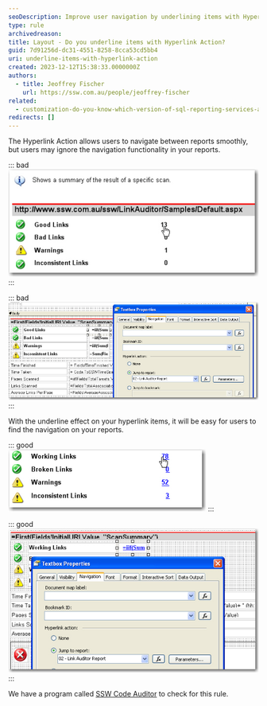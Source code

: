 ```yaml
---
seoDescription: Improve user navigation by underlining items with Hyperlink Action in your reports.
type: rule
archivedreason:
title: Layout - Do you underline items with Hyperlink Action?
guid: 7d91256d-dc31-4551-8258-8cca53cd5bb4
uri: underline-items-with-hyperlink-action
created: 2023-12-12T15:38:33.0000000Z
authors:
  - title: Jeoffrey Fischer
    url: https://ssw.com.au/people/jeoffrey-fischer
related:
  - customization-do-you-know-which-version-of-sql-reporting-services-and-visual-studio-you-are-using
redirects: []
---
```


The Hyperlink Action allows users to navigate between reports smoothly, but users may ignore the navigation functionality in your reports.

<!--endintro-->

::: bad  
![Figure: Bad example - No underline for hyperlink item](NoUnderline4Hyperlink.jpg)  
:::

::: bad  
![Figure: Bad example - No underline for the textbox with hyperlink action](NoUnderline4Hyperlink_designer.jpg)  
:::

With the underline effect on your hyperlink items, it will be easy for users to find the navigation on your reports.

::: good  
![Figure: Good example - Underline for hyperlink item](Underline4Hyperlink.jpg)
:::

::: good  
![Figure: Good example - Underline for textbox with hyperlink action](Underline4Hyperlink_designer.jpg)
:::

We have a program called [SSW Code Auditor](https://codeauditor.com/) to check for this rule.
